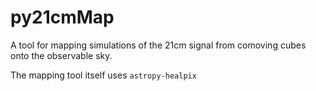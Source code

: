 # py21cmMap
A tool for mapping simulations of the 21cm signal from comoving cubes onto the observable sky.

The mapping tool itself uses $\texttt{astropy-healpix}$
